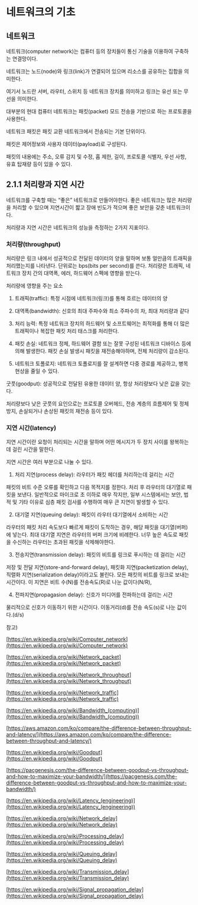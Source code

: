 # 네트워크의 기초

## 네트워크

네트워크(computer network)는 컴퓨터 등의 장치들이 통신 기술을 이용하여 구축하는 연결망이다. 

네트워크는 노드(node)와 링크(link)가 연결되어 있으며 리소스를 공유하는 집합을 의미한다.

여기서 노드란 서버, 라우터, 스위치 등 네트워크 장치를 의미하고 링크는 유선 또는 무선을 의미한다.

대부분의 현대 컴퓨터 네트워크는 패킷(packet) 모드 전송을 기반으로 하는 프로토콜을 사용한다.

네트워크 패킷은 패킷 교환 네트워크에서 전송되는 기본 단위이다.

패킷은 제어정보와 사용자 데이터(payload)로 구성된다.

패킷의 내용에는 주소, 오류 감지 및 수정, 홉 제한, 길이, 프로토콜 식별자, 우선 사항, 유효 탑재량 등이 있을 수 있다.

## 2.1.1 처리량과 지연 시간

네트워크를 구축할 때는 “좋은” 네트워크로 만들어야한다. 좋은 네트워크는 많은 처리량을 처리할 수 있으며 지연시간이 짧고 장애 빈도가 적으며 좋은 보안을 갖춘 네트워크이다.

처리량과 지연 시간은 네트워크의 성능을 측정하는 2가지 지표이다.

### 처리량(throughput)

처리량은 링크 내에서 성공적으로 전달된 데이터의 양을 말하며 보통 얼만큼의 트래픽을 처리했는지를 나타낸다. 단위로는 bps(bits per second)를 쓴다. 처리량은 트래픽, 네트워크 장치 간의 대역폭, 에러, 하드웨어 스펙에 영향을 받는다.

처리량에 영향을 주는 요소

1) 트래픽(traffic):  특정 시점에 네트워크(링크)를 통해 흐르는 데이터의 양

2) 대역폭(bandwidth):  신호의 최대 주파수와 최소 주파수의 차, 최대 처리량과 같다

3) 처리 능력: 특정 네트워크 장치의 하드웨어 및 소프트웨어는 최적화를 통해 더 많은 트래픽이나 복잡한 패킷 처리 태스크를 처리한다.

4) 패킷 손실:  네트워크 정체, 하드웨어 결함 또는 잘못 구성된 네트워크 디바이스 등에 의해 발생한다. 패킷 손실 발생시 패킷을 재전송해야하며, 전체 처리량이 감소된다.

5) 네트워크 토폴로지: 네트워크 토폴로지를 잘 설계하면 다중 경로를 제공하고, 병목현상을 줄일 수 있다.

굿풋(goodput): 성공적으로 전달된 유용한 데이터 양, 항상 처리량보다 낮은 값을 갖는다.

처리량보다 낮은 굿풋의 요인으로는 프로토콜 오버헤드, 전송 계층의 흐름제어 및 정체 방지, 손실되거나 손상된 패킷의 재전송 등이 있다.

### 지연 시간(latency)

지연 시간이란 요청이 처리되는 시간을 말하며 어떤 메시지가 두 장치 사이를 왕복하는 데 걸린 시간을 말한다.

지연 시간은 여러 부분으로 나눌 수 있다.

1) 처리 지연(process delay): 라우터가 패킷 헤더를 처리하는데 걸리는 시간

패킷의 비트 수준 오류를 확인하고 다음 목적지를 정한다. 처리 후 라우터의 대기열로 패킷을 보낸다. 일반적으로 마이크로 초 이하로 매우 작지만, 일부 시스템에서는 보안, 법적 및 기타 이유로 심층 패킷 검사를 수행하여 매우 큰 지연이 발생할 수 있다.

2) 대기열 지연(queuing delay): 패킷이 라우터 대기열에서 소비하는 시간

라우터의 패킷 처리 속도보다 빠르게 패킷이 도착하는 경우, 해당 패킷을 대기열(버퍼)에 넣는다. 최대 대기열 지연은 라우터의 버퍼 크기에 비례한다. 너무 높은 속도로 패킷을 수신하는 라우터는 초과된 패킷을 삭제해야한다.

3) 전송지연(transmission delay):  패킷의 비트를 링크로 푸시하는 데 걸리는 시간

저장 및 전달 지연(store-and-forward delay), 패킷화 지연(packetization delay), 직렬화 지연(serialization delay)이라고도 불린다. 모든 패킷의 비트를 링크로 보내는 시간이다. 이 지연은 비트 수(N)를 전송속도(R)로 나눈 값이다(N/R),

4) 전파지연(propagasion delay): 신호가 미디어를 전파하는데 걸리는 시간

물리적으로 신호가 이동하기 위한 시간이다. 이동거리(d)를 전송 속도(s)로 나눈 값이다.(d/s) 

참고)

[https://en.wikipedia.org/wiki/Computer_network](https://en.wikipedia.org/wiki/Computer_network)

[https://en.wikipedia.org/wiki/Network_packet](https://en.wikipedia.org/wiki/Network_packet)

[https://en.wikipedia.org/wiki/Network_throughput](https://en.wikipedia.org/wiki/Network_throughput)

[https://en.wikipedia.org/wiki/Network_traffic](https://en.wikipedia.org/wiki/Network_traffic)

[https://en.wikipedia.org/wiki/Bandwidth_(computing)](https://en.wikipedia.org/wiki/Bandwidth_(computing))

[https://aws.amazon.com/ko/compare/the-difference-between-throughput-and-latency/](https://aws.amazon.com/ko/compare/the-difference-between-throughput-and-latency/)

[https://en.wikipedia.org/wiki/Goodput](https://en.wikipedia.org/wiki/Goodput)

[https://pacgenesis.com/the-difference-between-goodput-vs-throughput-and-how-to-maximize-your-bandwidth/](https://pacgenesis.com/the-difference-between-goodput-vs-throughput-and-how-to-maximize-your-bandwidth/)

[https://en.wikipedia.org/wiki/Latency_(engineering)](https://en.wikipedia.org/wiki/Latency_(engineering))

[https://en.wikipedia.org/wiki/Network_delay](https://en.wikipedia.org/wiki/Network_delay)

[https://en.wikipedia.org/wiki/Processing_delay](https://en.wikipedia.org/wiki/Processing_delay)

[https://en.wikipedia.org/wiki/Queuing_delay](https://en.wikipedia.org/wiki/Queuing_delay)

[https://en.wikipedia.org/wiki/Transmission_delay](https://en.wikipedia.org/wiki/Transmission_delay)

[https://en.wikipedia.org/wiki/Signal_propagation_delay](https://en.wikipedia.org/wiki/Signal_propagation_delay)
